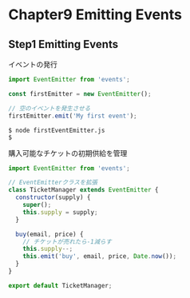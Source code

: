 # Chapter9 Emitting Events

## Step1 Emitting Events

イベントの発行

```js
import EventEmitter from 'events';

const firstEmitter = new EventEmitter();

// 空のイベントを発生させる
firstEmitter.emit('My first event');
```

```shell
$ node firstEventEmitter.js
$
```
購入可能なチケットの初期供給を管理

```js
import EventEmitter from 'events';

// EventEmitterクラスを拡張
class TicketManager extends EventEmitter {
  constructor(supply) {
    super();
    this.supply = supply;
  }

  buy(email, price) {
    // チケットが売れたら-1減らす
    this.supply--;
    this.emit('buy', email, price, Date.now());
  }
}

export default TicketManager;
```
